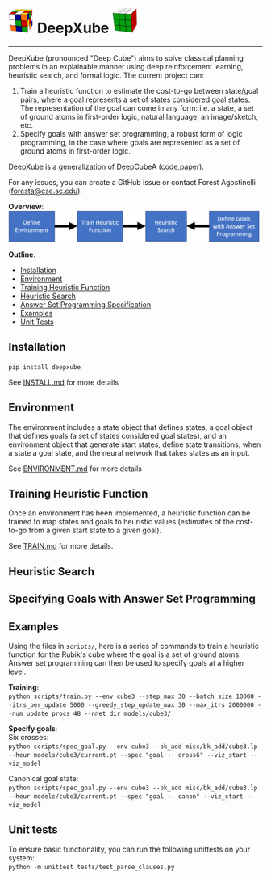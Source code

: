 # <img src="./misc/images/scrambledCube.png" width="50"> DeepXube <img src="./misc/images/solvedCube.png" width="50">

--------------------------------------------------------------------------------

DeepXube (pronounced "Deep Cube") aims to solve classical planning problems in an explainable manner using deep reinforcement learning, 
heuristic search, and formal logic. The current project can:

1) Train a heuristic function to estimate the cost-to-go between state/goal pairs, 
where a goal represents a set of states considered goal states. The representation of the goal can come 
in any form: i.e. a state, a set of ground atoms in first-order logic, natural language, an image/sketch, etc.
2) Specify goals with answer set programming, a robust form of logic programming, in the case where goals are represented as a set of ground atoms in first-order logic.

DeepXube is a generalization of DeepCubeA ([code](https://github.com/forestagostinelli/DeepCubeA/),[paper](https://cse.sc.edu/~foresta/assets/files/SolvingTheRubiksCubeWithDeepReinforcementLearningAndSearch_Final.pdf)).

For any issues, you can create a GitHub issue or contact Forest Agostinelli (foresta@cse.sc.edu).

**Overview**:\
<img src="./misc/images/overview.png" width="500">

**Outline**:

- [Installation](#installation)
- [Environment](#environment-implementation)
- [Training Heuristic Function](#training-heuristic-function)
- [Heuristic Search](#heuristic-search)
- [Answer Set Programming Specification](#specifying-goals-with-answer-set-programming)
- [Examples](#examples)
- [Unit Tests](#unit-tests)



## Installation

`pip install deepxube`

See [INSTALL.md](INSTALL.md) for more details

## Environment
The environment includes a state object that defines states, a goal object that defines goals (a set of states considered goal states),
and an environment object that generate start states, define state transitions, when a state a goal state, and the neural network that takes states as an input.

See [ENVIRONMENT.md](ENVIRONMENT.md) for more details


## Training Heuristic Function
Once an environment has been implemented, a heuristic function can be trained to map states and goals to heuristic 
values (estimates of the cost-to-go from a given start state to a given goal).

See [TRAIN.md](TRAIN.md) for more details.

## Heuristic Search

## Specifying Goals with Answer Set Programming

## Examples
Using the files in `scripts/`, here is a series of commands to train a heuristic function for the Rubik's cube 
where the goal is a set of ground atoms. Answer set programming can then be used to specify goals at a higher level.

**Training**:\
`python scripts/train.py --env cube3 --step_max 30 --batch_size 10000 --itrs_per_update 5000 --greedy_step_update_max 30 --max_itrs 2000000 --num_update_procs 48 --nnet_dir models/cube3/`

**Specify goals**:\
Six crosses:\
`python scripts/spec_goal.py --env cube3 --bk_add misc/bk_add/cube3.lp --heur models/cube3/current.pt --spec "goal :- cross6" --viz_start --viz_model`

Canonical goal state:\
`python scripts/spec_goal.py --env cube3 --bk_add misc/bk_add/cube3.lp --heur models/cube3/current.pt --spec "goal :- canon" --viz_start --viz_model`


## Unit tests
To ensure basic functionality, you can run the following unittests on your system:\
`python -m unittest tests/test_parse_clauses.py`